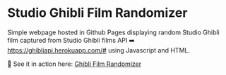 # Studio Ghibli Film Randomizer 

Simple webpage hosted in Github Pages displaying random Studio Ghibli film captured from Studio Ghibli films API ➡️ https://ghibliapi.herokuapp.com/# using Javascript and HTML.

🍡 See it in action here: [Ghibli Film Randomizer](https://patriciaann1493.github.io/ghibli-random/)
